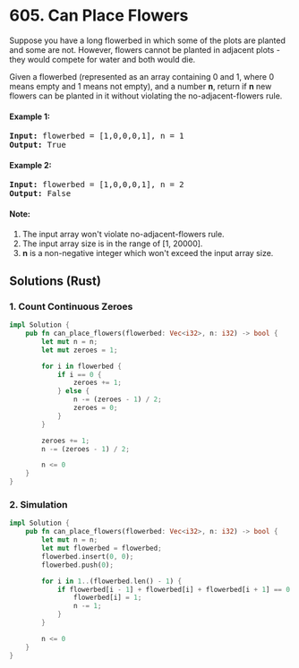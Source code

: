 # 605. Can Place Flowers
Suppose you have a long flowerbed in which some of the plots are planted and some are not. However, flowers cannot be planted in adjacent plots - they would compete for water and both would die.

Given a flowerbed (represented as an array containing 0 and 1, where 0 means empty and 1 means not empty), and a number **n**, return if **n** new flowers can be planted in it without violating the no-adjacent-flowers rule.

#### Example 1:
<pre>
<strong>Input:</strong> flowerbed = [1,0,0,0,1], n = 1
<strong>Output:</strong> True
</pre>

#### Example 2:
<pre>
<strong>Input:</strong> flowerbed = [1,0,0,0,1], n = 2
<strong>Output:</strong> False
</pre>

#### Note:
1. The input array won't violate no-adjacent-flowers rule.
2. The input array size is in the range of [1, 20000].
3. **n** is a non-negative integer which won't exceed the input array size.

## Solutions (Rust)

### 1. Count Continuous Zeroes
```Rust
impl Solution {
    pub fn can_place_flowers(flowerbed: Vec<i32>, n: i32) -> bool {
        let mut n = n;
        let mut zeroes = 1;

        for i in flowerbed {
            if i == 0 {
                zeroes += 1;
            } else {
                n -= (zeroes - 1) / 2;
                zeroes = 0;
            }
        }

        zeroes += 1;
        n -= (zeroes - 1) / 2;

        n <= 0
    }
}
```

### 2. Simulation
```Rust
impl Solution {
    pub fn can_place_flowers(flowerbed: Vec<i32>, n: i32) -> bool {
        let mut n = n;
        let mut flowerbed = flowerbed;
        flowerbed.insert(0, 0);
        flowerbed.push(0);

        for i in 1..(flowerbed.len() - 1) {
            if flowerbed[i - 1] + flowerbed[i] + flowerbed[i + 1] == 0 {
                flowerbed[i] = 1;
                n -= 1;
            }
        }

        n <= 0
    }
}
```
